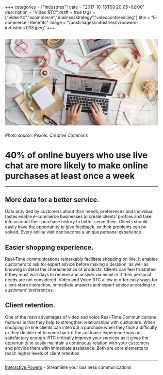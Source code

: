 +++
categories = ["industries"]
date = "2017-10-16T00:20:05+02:00"
description = "Video RTC"
draft = true
tags = ["videortc","ecommerce","businessstrategy","videoconferencing"]
title = "E-commerce · Benefits"
image = "/postimages/industries/ivrpowers-industries.008.jpeg"
+++

![writing in a computer](/postimages/industries/ivrpowers-industries.008.jpeg)
-----------
###### Photo source: Pexels. Creative Commons


# 40% of online buyers who use live chat are more likely to make online purchases at least once a week
---


## More data for a better service.

Data provided by customers about their needs, preferences and individual tastes enable e-commerce businesses to create clients’ profiles and take into account their purchase history to better serve them. Clients should easily have the opportunity to give feedback, so their problems can be solved. Every online visit can become a unique personal experience.


## Easier shopping experience.

Real-Time communications remarkably facilitate shopping on line. It enables customers to ask for expert advice before making a decision, as well as knowing in detail the characteristics of products. Clients can feel frustrated if they must wait days to receive and answer via email or if their personal needs are not considered. Video and Voice RTC allow to offer easy ways for client-store interaction, immediate answers and expert advice according to customers’ preferences.


## Client retention.

One of the main advantages of video and voice Real-Time Communications features is that they help to strengthen relationships with customers. When shopping on line clients can interrupt a purchase when they face a difficulty or they decide not to come back if the customer experience was not satisfactory enough. RTC critically improve your services as it gives the opportunity to easily maintain a continuous relation with your customers and provide them with immediate assistance. Both are core elements to reach higher levels of client retention.


---
[Interactive Powers](http://www.ivrpowers.com/) - Streamline your business communications


